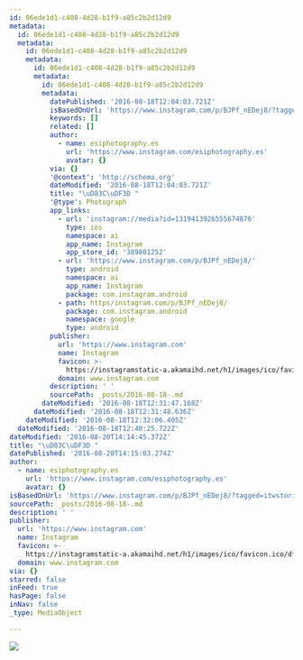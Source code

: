 ```yaml
---
id: 06ede1d1-c408-4d28-b1f9-a85c2b2d12d9
metadata:
  id: 06ede1d1-c408-4d28-b1f9-a85c2b2d12d9
  metadata:
    id: 06ede1d1-c408-4d28-b1f9-a85c2b2d12d9
    metadata:
      id: 06ede1d1-c408-4d28-b1f9-a85c2b2d12d9
      metadata:
        id: 06ede1d1-c408-4d28-b1f9-a85c2b2d12d9
        metadata:
          datePublished: '2016-08-18T12:04:03.721Z'
          isBasedOnUrl: 'https://www.instagram.com/p/BJPf_nEDej8/?tagged=itwstories'
          keywords: []
          related: []
          author:
            - name: esiphotography.es
              url: 'https://www.instagram.com/esiphotography.es'
              avatar: {}
          via: {}
          '@context': 'http://schema.org'
          dateModified: '2016-08-18T12:04:03.721Z'
          title: "\uD83C\uDF3D "
          '@type': Photograph
          app_links:
            - url: 'instagram://media?id=1319413926555674876'
              type: ios
              namespace: ai
              app_name: Instagram
              app_store_id: '389801252'
            - url: 'https://www.instagram.com/p/BJPf_nEDej8/'
              type: android
              namespace: ai
              app_name: Instagram
              package: com.instagram.android
            - path: https/instagram.com/p/BJPf_nEDej8/
              package: com.instagram.android
              namespace: google
              type: android
          publisher:
            url: 'https://www.instagram.com'
            name: Instagram
            favicon: >-
              https://instagramstatic-a.akamaihd.net/h1/images/ico/favicon.ico/dfa85bb1fd63.ico
            domain: www.instagram.com
          description: ' '
          sourcePath: _posts/2016-08-18-.md
        dateModified: '2016-08-18T12:31:47.168Z'
      dateModified: '2016-08-18T12:31:48.636Z'
    dateModified: '2016-08-18T12:32:06.405Z'
  dateModified: '2016-08-18T12:40:25.722Z'
dateModified: '2016-08-20T14:14:45.372Z'
title: "\uD83C\uDF3D "
datePublished: '2016-08-20T14:15:03.274Z'
author:
  - name: esiphotography.es
    url: 'https://www.instagram.com/esiphotography.es'
    avatar: {}
isBasedOnUrl: 'https://www.instagram.com/p/BJPf_nEDej8/?tagged=itwstories'
sourcePath: _posts/2016-08-18-.md
description: ' '
publisher:
  url: 'https://www.instagram.com'
  name: Instagram
  favicon: >-
    https://instagramstatic-a.akamaihd.net/h1/images/ico/favicon.ico/dfa85bb1fd63.ico
  domain: www.instagram.com
via: {}
starred: false
inFeed: true
hasPage: false
inNav: false
_type: MediaObject

---
```

![ ](https://imgflo.herokuapp.com/graph/vahj1ThiexotieMo/5f99a2e39af92b5f42b4a385615b6d4d/croprotate.jpg?cropheight=448&cropwidth=640&degrees=0&input=https%3A%2F%2Fscontent.cdninstagram.com%2Ft51.2885-15%2Fs640x640%2Fsh0.08%2Fe35%2F14031686_289618218068041_136617845_n.jpg%3Fig_cache_key%3DMTMxOTQxMzkyNjU1NTY3NDg3Ng%253D%253D.2&x=0&y=96)